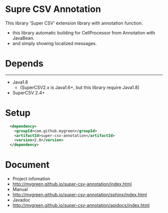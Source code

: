 Supre CSV Annotation
====================

This library 'Super CSV' extension library with annotation function.
+ this library automatic building for CellProcessor from Annotation with JavaBean.
+ and simply showing localized messages.

# Depends
------------------------------
+ Java1.8
    - (SuperCSV2.x is Java1.6+, but this library require Java1.8)
+ SuperCSV 2.4+

# Setup

```xml:pom.xml
  <dependency>
    <groupId>com.github.mygreen</groupId>
    <artifactId>super-csv-annotation</artifactId>
    <version>2.0</version>
  </dependency>
```

# Document
+ Project infomation
 + http://mygreen.github.io/super-csv-annotation/index.html
+ Manual
 + http://mygreen.github.io/super-csv-annotation/sphinx/index.html
+ Javadoc
 + http://mygreen.github.io/super-csv-annotation/apidocs/index.html

